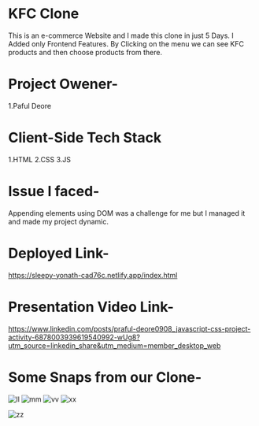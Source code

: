 # KFC Clone
This is an e-commerce Website and I made this clone in just 5 Days. I Added only Frontend Features. By Clicking on the menu we can see KFC products and then choose products from there.

# Project Owener-
1.Paful Deore


# Client-Side Tech Stack
1.HTML
2.CSS
3.JS


# Issue I faced-
Appending elements using DOM was a challenge for me but I managed it and made my project dynamic.
# Deployed Link-
https://sleepy-yonath-cad76c.netlify.app/index.html

# Presentation Video Link-
https://www.linkedin.com/posts/praful-deore0908_javascript-css-project-activity-6878003939619540992-wUg8?utm_source=linkedin_share&utm_medium=member_desktop_web

# Some Snaps from our Clone-
![ll](https://user-images.githubusercontent.com/91863686/158544048-184b20b0-03a1-41ea-9612-f79247034ef6.JPG)
![mm](https://user-images.githubusercontent.com/91863686/158544105-2d95d050-6c13-4a5d-a535-4a2f6013560d.JPG)
![vv](https://user-images.githubusercontent.com/91863686/158544125-a225de72-8ebe-4dd4-9d1d-7a694ad36438.JPG)
![xx](https://user-images.githubusercontent.com/91863686/158544145-1a0f4744-f5d1-4535-84de-2bfacd498bda.JPG)

![zz](https://user-images.githubusercontent.com/91863686/158544157-8722a736-4408-4724-84d6-cec115131998.JPG)


